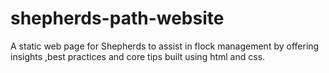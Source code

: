 # shepherds-path-website
A static web page for Shepherds to assist in flock management by offering insights ,best practices and core tips built using html and css.
